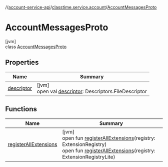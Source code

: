 //[account-service-api](../../../index.md)/[classtime.service.account](../index.md)/[AccountMessagesProto](index.md)

# AccountMessagesProto

[jvm]\
class [AccountMessagesProto](index.md)

## Properties

| Name | Summary |
|---|---|
| [descriptor](descriptor.md) | [jvm]<br>open val [descriptor](descriptor.md): Descriptors.FileDescriptor |

## Functions

| Name | Summary |
|---|---|
| [registerAllExtensions](register-all-extensions.md) | [jvm]<br>open fun [registerAllExtensions](register-all-extensions.md)(registry: ExtensionRegistry)<br>open fun [registerAllExtensions](register-all-extensions.md)(registry: ExtensionRegistryLite) |
